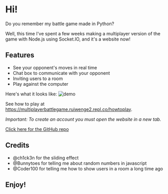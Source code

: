 # Hi!

Do you remember my battle game made in Python?

Well, this time I've spent a few weeks making a multiplayer version of the game with Node.js using Socket.IO, and it's a website now!

## Features
 - See your opponent's moves in real time
 - Chat box to communicate with your opponent
 - Inviting users to a room
 - Play against the computer


Here's what it looks like:
![demo](https://multiplayerbattlegame.ruiwenge2.repl.co/img/demo.png)

See how to play at https://multiplayerbattlegame.ruiwenge2.repl.co/howtoplay.

*Important: To create an account you must open the website in a new tab.*

[Click here for the GitHub repo](https://github.com/ruiwenge2/MultiplayerBattleGame)

## Credits
 - @ch1ck3n for the sliding effect
 - @Bunnytoes for telling me about random numbers in javascript
 - @Coder100 for telling me how to show users in a room a long time ago


 ## Enjoy!